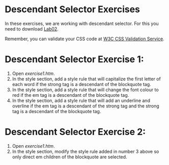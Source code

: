 
# Descendant Selector Exercises

In these exercises, we are working with descendant selector. For this you need to download [Lab02](archives/Lab02.zip).

Remember, you can validate your CSS code at <a href="http://jigsaw.w3.org/css-validator" target="_blank">W3C CSS Validation Service</a>.

# Descendant Selector Exercise 1:

1. Open *exercise1.htm*.
2. In the style section, add a style rule that will capitalize the first letter of each word if the strong tag is a descendant of the blockquote tag.
3. In the style section, add a style rule that will change the font colour to red if the em tag is a descendant of the blockquote tag.
4. In the style section, add a style rule that will add an underline and overline if the em tag is a descendant of the strong tag and the strong tag is a descendant of the blockquote tag.

# Descendant Selector Exercise 2:
1. Open *exercise1.htm*.
2. In the style section, modify the style rule added in number 3 above so only direct em children of the blockquote are selected.

